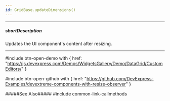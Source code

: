 ```yaml
---
id: GridBase.updateDimensions()
---
```

---
##### shortDescription
Updates the UI component's content after resizing.

---
#include btn-open-demo with {
    href: "https://js.devexpress.com/Demos/WidgetsGallery/Demo/DataGrid/CustomEditors/"
}

#include btn-open-github with {
    href: "https://github.com/DevExpress-Examples/devextreme-components-with-resize-observer"
}

#####See Also#####
#include common-link-callmethods
